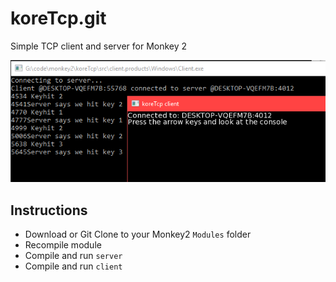 # koreTcp.git
Simple TCP client and server for Monkey 2

![](https://github.com/Hezkore/koreTcp/blob/master/tests/demo.png)

## Instructions
* Download or Git Clone to your Monkey2 `Modules` folder
* Recompile module
* Compile and run `server`
* Compile and run `client`